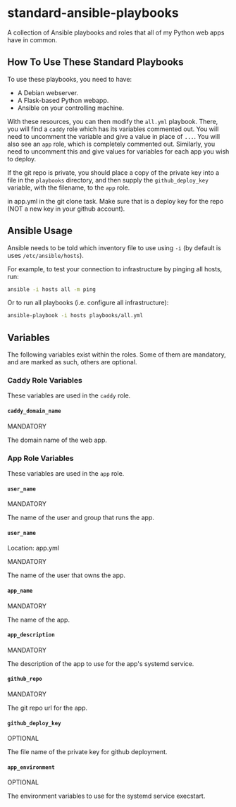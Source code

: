 # standard-ansible-playbooks

A collection of Ansible playbooks and roles that all of my Python web apps have in common.

## How To Use These Standard Playbooks

To use these playbooks, you need to have:

- A Debian webserver.
- A Flask-based Python webapp.
- Ansible on your controlling machine.

With these resources, you can then modify the `all.yml` playbook. There, you will find a `caddy` role which has its variables commented out. You will need to uncomment the variable and give a value in place of `...`. You will also see an `app` role, which is completely commented out. Similarly, you need to uncomment this and give values for variables for each app you wish to deploy.

If the git repo is private, you should place a copy of the private key into a file in the `playbooks` directory, and then supply the `github_deploy_key` variable, with the filename, to the `app` role.

in app.yml in the git clone task. Make sure that is a deploy key for the repo (NOT a new key in your github account).

## Ansible Usage

Ansible needs to be told which inventory file to use using `-i` (by default is uses `/etc/ansible/hosts`).

For example, to test your connection to infrastructure by pinging all hosts, run:

```bash
ansible -i hosts all -m ping
```

Or to run all playbooks (i.e. configure all infrastructure):

```bash
ansible-playbook -i hosts playbooks/all.yml
```

## Variables

The following variables exist within the roles. Some of them are mandatory, and are marked as such, others are optional.

### Caddy Role Variables

These variables are used in the `caddy` role.

#### `caddy_domain_name`

MANDATORY

The domain name of the web app.

### App Role Variables

These variables are used in the `app` role.

#### `user_name`

MANDATORY

The name of the user and group that runs the app.

#### `user_name`

Location: app.yml

MANDATORY

The name of the user that owns the app.

#### `app_name`

MANDATORY

The name of the app.

#### `app_description`

MANDATORY

The description of the app to use for the app's systemd service.

#### `github_repo`

MANDATORY

The git repo url for the app.

#### `github_deploy_key`

OPTIONAL

The file name of the private key for github deployment.

#### `app_environment`

OPTIONAL

The environment variables to use for the systemd service execstart.
